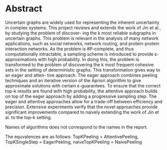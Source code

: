 # Abstract
Uncertain graphs are widely used for representing the inherent uncertainty in complex systems.
This project reviews and extends the work of Jin et al., by studying the problem of discover-
ing the k most reliable subgraphs in uncertain graphs. This problem is relevant in the analysis
of many network applications, such as social networks, network routing, and protein-protein
interaction networks. As the problem is #P-complete, and thus computationally intractable, a
sampling scheme is introduced to provide ε-approximations with high probability. In doing
this, the problem is transformed to the problem of discovering the k most frequent cohesive
sets in the setting of deterministic graphs. This transformation gives way to an eager and atten-
tive approach. The eager approach combines peeling techniques and an iterative version of the
Apriori algorithm to give approximate solutions with certain ε-guarantees. To ensure that the
correct top-k results are found with high probability, the attentive approach builds on top of
the eager approach by adding a progressive sampling step. The eager and attentive approaches
allow for a trade-off between efficiency and precision. Extensive experiments verify that the
novel approaches provide significant improvements compared to naively extending the work
of Jin et al. to the top-k setting.


Names of algorithms does not correspond to the names in the report.

The equvalences are as follows:
TopKPeeling = AttentivePeeling,
TopKSingleStep = EagerPeeling,
naiveTopKPeeling = NaivePeeling
